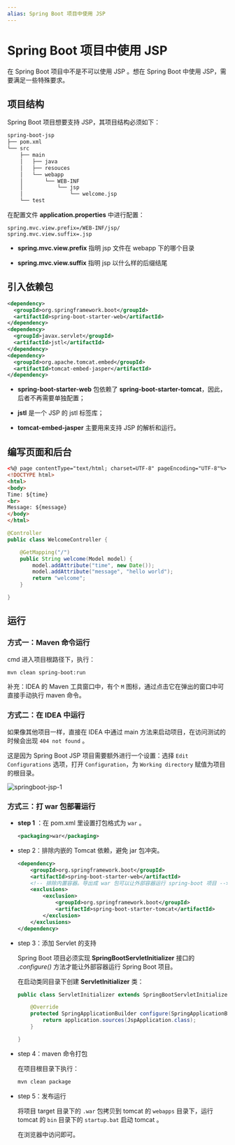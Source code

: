 ```yaml
---
alias: Spring Boot 项目中使用 JSP
---
```



# Spring Boot 项目中使用 JSP

在 Spring Boot 项目中不是不可以使用 JSP 。想在 Spring Boot 中使用 JSP，需要满足一些特殊要求。

## 项目结构

Spring Boot 项目想要支持 JSP，其项目结构必须如下：

```xml
spring-boot-jsp
├── pom.xml
└── src
    ├── main
    │   ├── java
    │   ├── resouces
    │   └── webapp
    │       └── WEB-INF
    │           └── jsp
    │               └── welcome.jsp
    └── test
```

在配置文件 **application.properties** 中进行配置：

``` properties
spring.mvc.view.prefix=/WEB-INF/jsp/
spring.mvc.view.suffix=.jsp
```

- **spring.mvc.view.prefix** 指明 jsp 文件在 webapp 下的哪个目录

- **spring.mvc.view.suffix** 指明 jsp 以什么样的后缀结尾


## 引入依赖包

```xml
<dependency>
  <groupId>org.springframework.boot</groupId>
  <artifactId>spring-boot-starter-web</artifactId>
</dependency>
<dependency>
  <groupId>javax.servlet</groupId>
  <artifactId>jstl</artifactId>
</dependency>
<dependency>
  <groupId>org.apache.tomcat.embed</groupId>
  <artifactId>tomcat-embed-jasper</artifactId>
</dependency>
```

- **spring-boot-starter-web** 包依赖了 **spring-boot-starter-tomcat**，因此，后者不再需要单独配置；

- **jstl** 是一个 JSP 的 jstl 标签库；

- **tomcat-embed-jasper** 主要用来支持 JSP 的解析和运行。

## 编写页面和后台

``` html
<%@ page contentType="text/html; charset=UTF-8" pageEncoding="UTF-8"%>
<!DOCTYPE html>
<html>
<body>
Time: ${time}
<br>
Message: ${message}
</body>
</html>
```

```java
@Controller
public class WelcomeController {

    @GetMapping("/")
    public String welcome(Model model) {
        model.addAttribute("time", new Date());
        model.addAttribute("message", "hello world");
        return "welcome";
    }

}
```

## 运行

### 方式一：Maven 命令运行

cmd 进入项目根路径下，执行：

```bash
mvn clean spring-boot:run
```

补充：IDEA 的 Maven 工具窗口中，有个 `M` 图标，通过点击它在弹出的窗口中可直接手动执行 maven 命令。

### 方式二：在 IDEA 中运行

如果像其他项目一样，直接在 IDEA 中通过 main 方法来启动项目，在访问测试的时候会出现 `404 not found` 。

这是因为 Spring Boot JSP 项目需要额外进行一个设置：选择 `Edit Configurations` 选项，打开 `Configuration`，为 `Working directory` 赋值为项目的根目录。

![springboot-jsp-1](https://woniumd.oss-cn-hangzhou.aliyuncs.com/java/hemiao/20220627172419.png)

### 方式三：打 war 包部署运行

- **step 1** ：在 pom.xml 里设置打包格式为 `war` 。

  ```xml
  <packaging>war</packaging>
  ```

- step 2：排除内嵌的 Tomcat 依赖，避免 jar 包冲突。

  ```xml
  <dependency>
      <groupId>org.springframework.boot</groupId>
      <artifactId>spring-boot-starter-web</artifactId>
      <!-- 排除内置容器。导出成 war 包可以让外部容器运行 spring-boot 项目 -->
      <exclusions>
          <exclusion>
              <groupId>org.springframework.boot</groupId>
              <artifactId>spring-boot-starter-tomcat</artifactId>
          </exclusion>
      </exclusions>
  </dependency>
  ```

- step 3：添加 Servlet 的支持

  Spring Boot 项目必须实现 **SpringBootServletInitializer** 接口的 *.configure()* 方法才能让外部容器运行 Spring Boot 项目。

  在启动类同目录下创建 **ServletInitializer** 类：

  ```java
  public class ServletInitializer extends SpringBootServletInitializer {

      @Override
      protected SpringApplicationBuilder configure(SpringApplicationBuilder application) {
          return application.sources(JspApplication.class);
      }

  }
  ```

- step 4：maven 命令打包

  在项目根目录下执行：

  ```bash
  mvn clean package
  ```

- step 5：发布运行

  将项目 target 目录下的 `.war` 包拷贝到 tomcat 的 `webapps` 目录下，运行 tomcat 的 `bin` 目录下的 `startup.bat` 启动 tomcat 。

  在浏览器中访问即可。

